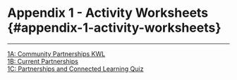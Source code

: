 # Appendix 1 - Activity Worksheets {#appendix-1-activity-worksheets}
<hr>

[1A: Community Partnerships KWL](appendix_1_-_activity_worksheets/activity_1a_-_community_partnerships_kwl.md)
<br>
[1B: Current Partnerships](/activity_2a.md)
<br>
[1C: Partnerships and Connected Learning Quiz](appendix_1_-_activity_worksheets/1c-partnerships-and-connected-learning-quiz.md)


